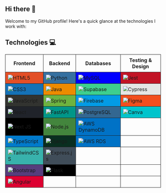 ## Hi there 👋  
Welcome to my GitHub profile! Here's a quick glance at the technologies I work with:  

## Technologies 💻  

<table style="border-collapse: collapse; width: 100%;">
  <thead>
    <tr>
      <th style="border: 1px solid; padding: 8px;">Frontend</th>
      <th style="border: 1px solid; padding: 8px;">Backend</th>
      <th style="border: 1px solid; padding: 8px;">Databases</th>
      <th style="border: 1px solid; padding: 8px;">Testing & Design</th>
    </tr>
  </thead>
  <tbody>
    <tr>
      <td style="border: 1px solid; padding: 8px; background-color: #E34F26;"><img src="https://img.shields.io/badge/html5-%23E34F26.svg?style=for-the-badge&logo=html5&logoColor=white" alt="HTML5"></td>
      <td style="border: 1px solid; padding: 8px; background-color: #3670A0;"><img src="https://img.shields.io/badge/python-3670A0?style=for-the-badge&logo=python&logoColor=ffdd54" alt="Python"></td>
      <td style="border: 1px solid; padding: 8px; background-color: #00f;"><img src="https://img.shields.io/badge/mysql-%2300f.svg?style=for-the-badge&logo=mysql&logoColor=white" alt="MySQL"></td>
      <td style="border: 1px solid; padding: 8px; background-color: #C21325;"><img src="https://img.shields.io/badge/-jest-%23C21325?style=for-the-badge&logo=jest&logoColor=white" alt="Jest"></td>
    </tr>
    <tr>
      <td style="border: 1px solid; padding: 8px; background-color: #1572B6;"><img src="https://img.shields.io/badge/css3-%231572B6.svg?style=for-the-badge&logo=css3&logoColor=white" alt="CSS3"></td>
      <td style="border: 1px solid; padding: 8px; background-color: #ED8B00;"><img src="https://img.shields.io/badge/java-%23ED8B00.svg?style=for-the-badge&logo=openjdk&logoColor=white" alt="Java"></td>
      <td style="border: 1px solid; padding: 8px; background-color: #3ECF8E;"><img src="https://img.shields.io/badge/Supabase-3ECF8E?style=for-the-badge&logo=supabase&logoColor=white" alt="Supabase"></td>
      <td style="border: 1px solid; padding: 8px; background-color: #E5E5E5;"><img src="https://img.shields.io/badge/-cypress-%23E5E5E5?style=for-the-badge&logo=cypress&logoColor=058a5e" alt="Cypress"></td>
    </tr>
    <tr>
      <td style="border: 1px solid; padding: 8px; background-color: #323330"><img src="https://img.shields.io/badge/javascript-%23323330.svg?style=for-the-badge&logo=javascript&logoColor=%23F7DF1E" alt="JavaScript"></td>
      <td style="border: 1px solid; padding: 8px; background-color: #6DB33F;"><img src="https://img.shields.io/badge/spring-%236DB33F.svg?style=for-the-badge&logo=spring&logoColor=white" alt="Spring"></td>
      <td style="border: 1px solid; padding: 8px; background-color: #039BE5;"><img src="https://img.shields.io/badge/Firebase-039BE5?style=for-the-badge&logo=Firebase&logoColor=white" alt="Firebase"></td>
      <td style="border: 1px solid; padding: 8px; background-color: #F24E1E;"><img src="https://img.shields.io/badge/figma-%23F24E1E.svg?style=for-the-badge&logo=figma&logoColor=white" alt="Figma"></td>
    </tr>
    <tr>
      <td style="border: 1px solid; padding: 8px; background-color: #20232A;"><img src="https://img.shields.io/badge/react-%2320232a.svg?style=for-the-badge&logo=react&logoColor=%2361DAFB" alt="React"></td>
      <td style="border: 1px solid; padding: 8px; background-color: #009688;"><img src="https://img.shields.io/badge/FastAPI-009688?style=for-the-badge&logo=fastapi&logoColor=white" alt="FastAPI"></td>
      <td style="border: 1px solid; padding: 8px; background-color: #336791;"><img src="https://img.shields.io/badge/PostgreSQL-%23316192.svg?style=for-the-badge&logo=postgresql&logoColor=white" alt="PostgreSQL"></td>
      <td style="border: 1px solid; padding: 8px; background-color: #00C4CC;"><img src="https://img.shields.io/badge/Canva-%2300C4CC.svg?style=for-the-badge&logo=canva&logoColor=white" alt="Canva"></td>
    </tr>
    <tr>
      <td style="border: 1px solid; padding: 8px; background-color: #000000;"><img src="https://img.shields.io/badge/Next-black?style=for-the-badge&logo=next.js&logoColor=white" alt="Next JS"></td>
      <td style="border: 1px solid; padding: 8px; background-color: #43853D;"><img src="https://img.shields.io/badge/Node.js-43853D?style=for-the-badge&logo=node.js&logoColor=white" alt="Node.js"></td>
      <td style="border: 1px solid; padding: 8px; background-color: #0072C6;"><img src="https://img.shields.io/badge/AWS_DynamoDB-%230072C6.svg?style=for-the-badge&logo=amazon-dynamodb&logoColor=white" alt="AWS DynamoDB"></td>
      <td style="border: 1px solid; padding: 8px;"></td>
    </tr>
    <tr>
      <td style="border: 1px solid; padding: 8px; background-color: #007ACC;"><img src="https://img.shields.io/badge/TypeScript-%23007ACC.svg?style=for-the-badge&logo=typescript&logoColor=white" alt="TypeScript"></td>
      <td style="border: 1px solid; padding: 8px; background-color: #092E20;"><img src="https://img.shields.io/badge/Django-%23092E20.svg?style=for-the-badge&logo=django&logoColor=white" alt="Django"></td>
      <td style="border: 1px solid; padding: 8px; background-color: #0072C6;"><img src="https://img.shields.io/badge/AWS_RDS-%230072C6.svg?style=for-the-badge&logo=amazon-rds&logoColor=white" alt="AWS RDS"></td>
      <td style="border: 1px solid; padding: 8px;"></td>
    </tr>
    <tr>
      <td style="border: 1px solid; padding: 8px; background-color: #38B2AC;"><img src="https://img.shields.io/badge/TailwindCSS-%2338B2AC.svg?style=for-the-badge&logo=tailwind-css&logoColor=white" alt="TailwindCSS"></td>
      <td style="border: 1px solid; padding: 8px; background-color: #404D59;"><img src="https://img.shields.io/badge/Express.js-%23404D59.svg?style=for-the-badge&logo=express&logoColor=white" alt="Express.js"></td>
      <td style="border: 1px solid; padding: 8px;"></td>
      <td style="border: 1px solid; padding: 8px;"></td>
    </tr>
    <tr>
      <td style="border: 1px solid; padding: 8px; background-color: #563D7C;"><img src="https://img.shields.io/badge/Bootstrap-%23563D7C.svg?style=for-the-badge&logo=bootstrap&logoColor=white" alt="Bootstrap"></td>
      <td style="border: 1px solid; padding: 8px; background-color: #000000;"><img src="https://img.shields.io/badge/Flask-%23000.svg?style=for-the-badge&logo=flask&logoColor=white" alt="Flask"></td>
      <td style="border: 1px solid; padding: 8px;"></td>
      <td style="border: 1px solid; padding: 8px;"></td>
    </tr>
    <tr>
      <td style="border: 1px solid; padding: 8px; background-color: #DD0031;"><img src="https://img.shields.io/badge/Angular-DD0031?style=for-the-badge&logo=angular&logoColor=white" alt="Angular"></td>
      <td style="border: 1px solid; padding: 8px;"></td>
      <td style="border: 1px solid; padding: 8px;"></td>
      <td style="border: 1px solid; padding: 8px;"></td>
    </tr>
  </tbody>
</table>
